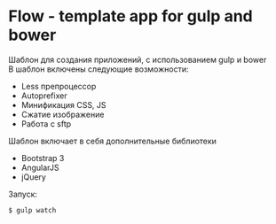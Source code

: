 # Flow - template app for gulp and bower

Шаблон для создания приложений, с использованием gulp и bower <br>
В шаблон включены следующие возможности:
  
  - Less препроцессор
  - Autoprefixer
  - Минификация CSS, JS
  - Сжатие изображение
  - Работа с sftp
  
Шаблон включает в себя дополнительные библиотеки

  - Bootstrap 3
  - AngularJS
  - jQuery

Запуск:

```sh
$ gulp watch
```
